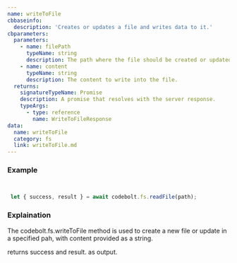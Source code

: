 ```yaml
---
name: writeToFile
cbbaseinfo:
  description: 'Creates or updates a file and writes data to it.'
cbparameters:
  parameters:
    - name: filePath
      typeName: string
      description: The path where the file should be created or updated.
    - name: content
      typeName: string
      description: The content to write into the file.
  returns:
    signatureTypeName: Promise
    description: A promise that resolves with the server response.
    typeArgs:
      - type: reference
        name: WriteToFileResponse
data:
  name: writeToFile
  category: fs
  link: writeToFile.md
---
```

<CBBaseInfo/> 
<CBParameters/>

### Example 
```js


 let { success, result } = await codebolt.fs.readFile(path);

```

### Explaination

The codebolt.fs.writeToFile method is used to create a new file or update in a specified pah, with content provided as a string. 

returns success and result. as output.